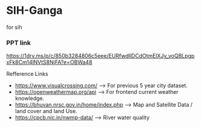 # SIH-Ganga
for sih

### PPT link 
https://1drv.ms/p/c/850b3284806c5eee/EURfwdIlDCdOtmElXJy_voQBLpgpxFk8Cm14lNVtS8NjFA?e=OBWa48

Refference Links 

- https://www.visualcrossing.com/ 
--> For previous 5 year city dataset.  
- https://openweathermap.org/api
--> For frontend current weather knowledge.
- https://bhuvan.nrsc.gov.in/home/index.php
--> Map and Satellite Data / land cover and land Use.
- https://cpcb.nic.in/nwmp-data/
--> River water quality
